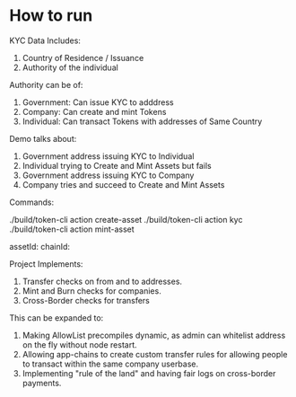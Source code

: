 # How to run

KYC Data Includes:

1. Country of Residence / Issuance
2. Authority of the individual

Authority can be of:

1. Government: Can issue KYC to adddress
2. Company: Can create and mint Tokens
3. Individual: Can transact Tokens with addresses of Same Country

Demo talks about:

1. Government address issuing KYC to Individual
2. Individual trying to Create and Mint Assets but fails
3. Government address issuing KYC to Company
4. Company tries and succeed to Create and Mint Assets

Commands:

./build/token-cli action create-asset
./build/token-cli action kyc
./build/token-cli action mint-asset

assetId:
chainId:

Project Implements:

1. Transfer checks on from and to addresses.
2. Mint and Burn checks for companies.
3. Cross-Border checks for transfers

This can be expanded to:

1. Making AllowList precompiles dynamic, as admin can whitelist address on the fly without node restart.
2. Allowing app-chains to create custom transfer rules for allowing people to transact within the same company userbase.
3. Implementing "rule of the land" and having fair logs on cross-border payments.

